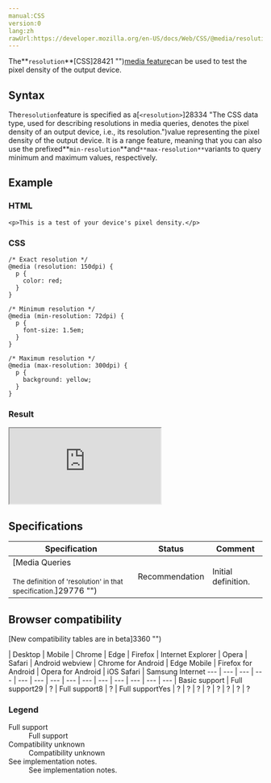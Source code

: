 ```yaml
---
manual:CSS
version:0
lang:zh
rawUrl:https://developer.mozilla.org/en-US/docs/Web/CSS/@media/resolution
---
```






The**`resolution`**[CSS]28421 "")[media feature](%30559#Media_features "")can be used to test the pixel density of the output device.


## Syntax<a name="Syntax"></a>


The`resolution`feature is specified as a[`<resolution>`]28334 "The <resolution> CSS data type, used for describing resolutions in media queries, denotes the pixel density of an output device, i.e., its resolution.")value representing the pixel density of the output device. It is a range feature, meaning that you can also use the prefixed**`min-resolution`**and`**max-resolution**`variants to query minimum and maximum values, respectively.


## Example<a name="Example"></a>

### HTML<a name="HTML"></a>

```
<p>This is a test of your device's pixel density.</p>
```

### CSS<a name="CSS"></a>

```
/* Exact resolution */
@media (resolution: 150dpi) {
  p {
    color: red;
  }
}

/* Minimum resolution */
@media (min-resolution: 72dpi) {
  p {
    font-size: 1.5em;
  }
}

/* Maximum resolution */
@media (max-resolution: 300dpi) {
  p {
    background: yellow;
  }
}
```

### Result<a name="Result"></a>


<iframe src='https://mdn.mozillademos.org/en-US/docs/Web/CSS/@media/resolution$samples/Example?revision=1383714' width='null' height='null'></iframe>



## Specifications<a name="Specifications"></a>

Specification | Status | Comment 
 ---  |  ---  |  ---  | 
[Media Queries<br></br><small>The definition of &#39;resolution&#39; in that specification.</small>]29776 "") | Recommendation | Initial definition. 


## Browser compatibility<a name="Browser_compatibility"></a>
[New compatibility tables are in beta<i></i>]3360 "")

 | <abbr>Desktop<i></i></abbr> | <abbr>Mobile<i></i></abbr> 
 | <abbr>Chrome<i></i></abbr> | <abbr>Edge<i></i></abbr> | <abbr>Firefox<i></i></abbr> | <abbr>Internet Explorer<i></i></abbr> | <abbr>Opera<i></i></abbr> | <abbr>Safari<i></i></abbr> | <abbr>Android webview<i></i></abbr> | <abbr>Chrome for Android<i></i></abbr> | <abbr>Edge Mobile<i></i></abbr> | <abbr>Firefox for Android<i></i></abbr> | <abbr>Opera for Android<i></i></abbr> | <abbr>iOS Safari<i></i></abbr> | <abbr>Samsung Internet<i></i></abbr> 
 ---  |  ---  |  ---  |  ---  |  ---  |  ---  |  ---  |  ---  |  ---  |  ---  |  ---  |  ---  |  ---  |  ---  | 
Basic support | <abbr>Full support</abbr>29 | <abbr>?</abbr> | <abbr>Full support</abbr>8 | <abbr>?</abbr> | <abbr>Full support</abbr>Yes | <abbr>?</abbr> | <abbr>?</abbr> | <abbr>?</abbr> | <abbr>?</abbr> | <abbr>?</abbr> | <abbr>?</abbr> | <abbr>?</abbr> | <abbr>?</abbr> 


### Legend<a name="Legend"></a>
<dl><dt id=''><abbr>Full support</abbr></dt><dd>Full support</dd><dt id=''><abbr>Compatibility unknown</abbr></dt><dd>Compatibility unknown</dd><dt id=''><abbr>See implementation notes.<i></i></abbr></dt><dd>See implementation notes.</dd></dl>



